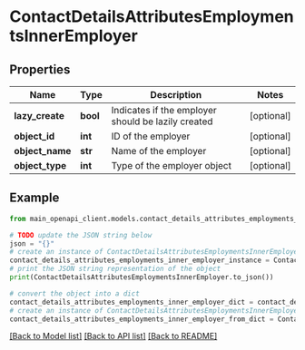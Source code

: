 # ContactDetailsAttributesEmploymentsInnerEmployer


## Properties

Name | Type | Description | Notes
------------ | ------------- | ------------- | -------------
**lazy_create** | **bool** | Indicates if the employer should be lazily created | [optional] 
**object_id** | **int** | ID of the employer | [optional] 
**object_name** | **str** | Name of the employer | [optional] 
**object_type** | **int** | Type of the employer object | [optional] 

## Example

```python
from main_openapi_client.models.contact_details_attributes_employments_inner_employer import ContactDetailsAttributesEmploymentsInnerEmployer

# TODO update the JSON string below
json = "{}"
# create an instance of ContactDetailsAttributesEmploymentsInnerEmployer from a JSON string
contact_details_attributes_employments_inner_employer_instance = ContactDetailsAttributesEmploymentsInnerEmployer.from_json(json)
# print the JSON string representation of the object
print(ContactDetailsAttributesEmploymentsInnerEmployer.to_json())

# convert the object into a dict
contact_details_attributes_employments_inner_employer_dict = contact_details_attributes_employments_inner_employer_instance.to_dict()
# create an instance of ContactDetailsAttributesEmploymentsInnerEmployer from a dict
contact_details_attributes_employments_inner_employer_from_dict = ContactDetailsAttributesEmploymentsInnerEmployer.from_dict(contact_details_attributes_employments_inner_employer_dict)
```
[[Back to Model list]](../README.md#documentation-for-models) [[Back to API list]](../README.md#documentation-for-api-endpoints) [[Back to README]](../README.md)


